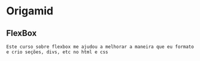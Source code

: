 # Origamid

## FlexBox

```
Este curso sobre flexbox me ajudou a melhorar a maneira que eu formato
e crio seções, divs, etc no html e css

```

